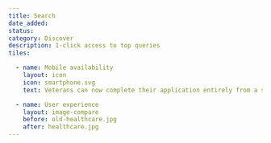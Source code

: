 ```yaml
---
title: Search
date_added:
status:
category: Discover
description: 1-click access to top queries
tiles:

  - name: Mobile availability
    layout: icon
    icon: smartphone.svg
    text: Veterans can now complete their application entirely from a smartphone

  - name: User experience
    layout: image-compare
    before: old-healthcare.jpg
    after: healthcare.jpg
---
```

